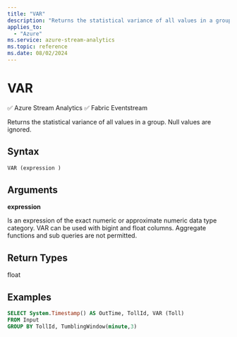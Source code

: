 ```yaml
---
title: "VAR"
description: "Returns the statistical variance of all values in a group."
applies_to: 
  - "Azure"
ms.service: azure-stream-analytics
ms.topic: reference
ms.date: 08/02/2024
---
```

# VAR
:white_check_mark: Azure Stream Analytics :white_check_mark: Fabric Eventstream

  Returns the statistical variance of all values in a group. Null values are ignored.  
  
 ## Syntax  
  
```SQL   
VAR (expression )  
```  
  
## Arguments  
 **expression**  
  
 Is an expression of the exact numeric or approximate numeric data type category. VAR can be used with bigint and float columns. Aggregate functions and sub queries are not permitted.  
  
## Return Types  
 float  
  
## Examples  
  
```SQL  
SELECT System.Timestamp() AS OutTime, TollId, VAR (Toll)   
FROM Input  
GROUP BY TollId, TumblingWindow(minute,3)  
  
```  
  
  
